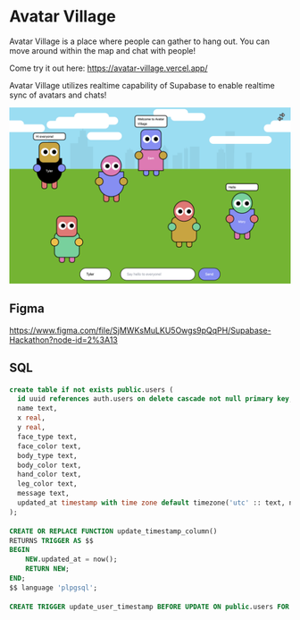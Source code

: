 # Avatar Village

Avatar Village is a place where people can gather to hang out. You can move around within the map and chat with people!

Come try it out here: https://avatar-village.vercel.app/

Avatar Village utilizes realtime capability of Supabase to enable realtime sync of avatars and chats!

![Main Visual](https://raw.githubusercontent.com/dshukertjr/avatar-village/main/img/visual.png)

## Figma

https://www.figma.com/file/SjMWKsMuLKU5Owgs9pQqPH/Supabase-Hackathon?node-id=2%3A13

## SQL

```sql
create table if not exists public.users (
  id uuid references auth.users on delete cascade not null primary key,
  name text,
  x real,
  y real,
  face_type text,
  face_color text,
  body_type text,
  body_color text,
  hand_color text,
  leg_color text,
  message text,
  updated_at timestamp with time zone default timezone('utc' :: text, now()) not null
);

CREATE OR REPLACE FUNCTION update_timestamp_column()
RETURNS TRIGGER AS $$
BEGIN
    NEW.updated_at = now();
    RETURN NEW;
END;
$$ language 'plpgsql';

CREATE TRIGGER update_user_timestamp BEFORE UPDATE ON public.users FOR EACH ROW EXECUTE PROCEDURE  update_timestamp_column();

```
